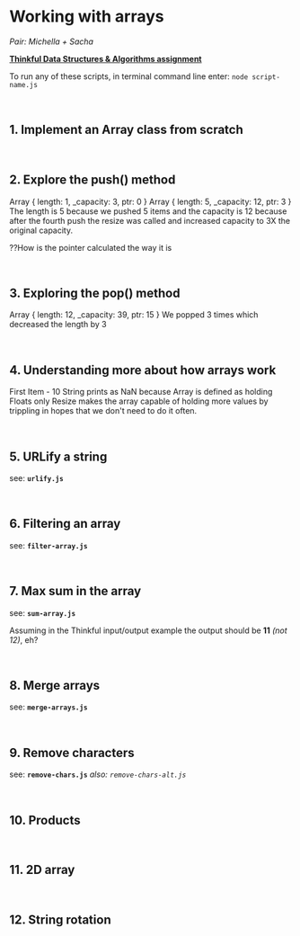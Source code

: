 # Working with arrays

_Pair: Michella + Sacha_

**[Thinkful Data Structures & Algorithms assignment](https://courses.thinkful.com/dsa-v1/checkpoint/4#assignment)**

To run any of these scripts, in terminal command line enter: `node script-name.js`

<br />

## 1. Implement an Array class from scratch





<br />

## 2. Explore the push() method

Array { length: 1, _capacity: 3, ptr: 0 }
Array { length: 5, _capacity: 12, ptr: 3 }
The length is 5 because we pushed 5 items and the capacity is 12 because after the fourth push the resize was called and increased capacity to 3X the original capacity.

??How is the pointer calculated the way it is


<br />

## 3. Exploring the pop() method

Array { length: 12, _capacity: 39, ptr: 15 }
 We popped 3 times which decreased the length by 3



<br />

## 4. Understanding more about how arrays work
First Item - 10
String prints as NaN because Array is defined as holding Floats only
Resize makes the array capable of holding more values by trippling in hopes that we don't need to do it often.



<br />

## 5. URLify a string

see: **`urlify.js`**



<br />

## 6. Filtering an array

see: **`filter-array.js`**



<br />

## 7. Max sum in the array

see: **`sum-array.js`**

Assuming in the Thinkful input/output example the output should be **11** _(not 12)_, eh?



<br />

## 8. Merge arrays

see: **`merge-arrays.js`**



<br />

## 9. Remove characters

see: **`remove-chars.js`** _also: `remove-chars-alt.js`_


<br />

## 10. Products




<br />

## 11. 2D array




<br />

## 12. String rotation





<br />
